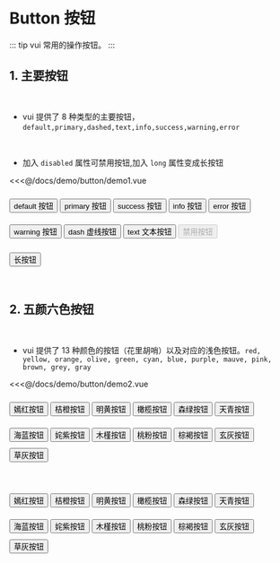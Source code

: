 # Button 按钮

::: tip
vui 常用的操作按钮。
:::

## 1. 主要按钮

<br>

-   vui 提供了 8 种类型的主要按钮，`default,primary,dashed,text,info,success,warning,error`

<br>

-   加入 `disabled` 属性可禁用按钮,加入 `long` 属性变成长按钮

<demo>

<div slot="code">

<<<@/docs/demo/button/demo1.vue

</div>
<div slot="comp"  class="color-btn-group">
<Button>default 按钮</Button>
<Button type="primary">primary 按钮</Button>
<Button type="success">success 按钮</Button>
<Button type="info">info 按钮</Button>
<Button type="error">error 按钮</Button>
<Button type="warning">warning 按钮</Button>
<Button type="dashed">dash 虚线按钮</Button>
<Button type="text">text 文本按钮</Button>
<Button type="primary" disabled>禁用按钮</Button>

<Button type="warning" long>长按钮</Button>

</div>
</demo>

<br>

## 2. 五颜六色按钮

<br>

-   vui 提供了 13 种颜色的按钮（花里胡哨）以及对应的浅色按钮。`red, yellow, orange, olive, green, cyan, blue, purple, mauve, pink, brown, grey, gray`

<demo>

<div slot="code">

<<<@/docs/demo/button/demo2.vue

</div>
<div slot="comp"  class="color-btn-group">
<div class="color-btn-group">
<Button color="red">嫣红按钮</Button>
<Button color="orange">桔橙按钮</Button>
<Button color="yellow">明黄按钮</Button>
<Button color="olive">橄榄按钮</Button>
<Button color="green">森绿按钮</Button>
<Button color="cyan">天青按钮</Button>
<Button color="blue">海蓝按钮</Button>
<Button color="purple">姹紫按钮</Button>
<Button color="mauve">木槿按钮</Button>
<Button color="pink">桃粉按钮</Button>
<Button color="brown">棕褐按钮</Button>
<Button color="grey">玄灰按钮</Button>
<Button color="gray">草灰按钮</Button>
</div>

<br>

<div class="color-btn-group">
<Button color="red" light>嫣红按钮</Button>
<Button color="orange" light>桔橙按钮</Button>
<Button color="yellow" light>明黄按钮</Button>
<Button color="olive" light>橄榄按钮</Button>
<Button color="green" light>森绿按钮</Button>
<Button color="cyan" light>天青按钮</Button>
<Button color="blue" light>海蓝按钮</Button>
<Button color="purple" light>姹紫按钮</Button>
<Button color="mauve" light>木槿按钮</Button>
<Button color="pink" light>桃粉按钮</Button>
<Button color="brown" light>棕褐按钮</Button>
<Button color="grey" light>玄灰按钮</Button>
<Button color="gray" light>草灰按钮</Button>
</div>

</div>
</demo>

<style scoped>
.color-btn-group {
    line-height: 46px
}
</style>

<BackTop />
